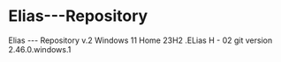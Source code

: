 # Elias---Repository
Elias --- Repository v.2 
Windows 11 Home
23H2
.ELias H - 02
git version 2.46.0.windows.1 